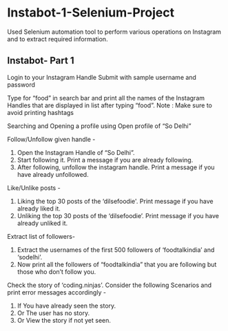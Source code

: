 # Instabot-1-Selenium-Project
Used Selenium automation tool to perform various operations on Instagram and to extract required information.

## Instabot- Part 1

Login to your Instagram Handle
Submit with sample username and password

Type for “food” in search bar and print all the names of the Instagram Handles that are displayed in list after typing “food”.
 Note : Make sure to avoid printing hashtags
 
Searching and Opening a profile using Open profile of “So Delhi” 

Follow/Unfollow given handle - 
1. Open the Instagram Handle of “So Delhi”. 
2. Start following it. Print a message if you are already following.
3. After following, unfollow the instagram handle. Print a message if you have already unfollowed.

Like/Unlike posts - 
1. Liking the top 30 posts of the ‘dilsefoodie'. Print message if you have already liked it.
2. Unliking the top 30 posts of the ‘dilsefoodie’. Print message if you have already unliked it.

Extract list of followers-
1. Extract the usernames of the first 500 followers of ‘foodtalkindia’ and ‘sodelhi’.
2. Now print all the followers of “foodtalkindia” that you are following but those who don’t follow you.

Check the story of ‘coding.ninjas’. Consider the following Scenarios and print error messages accordingly -
1. If You have already seen the story.
2. Or The user has no story.
3. Or View the story if not yet seen.

